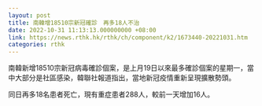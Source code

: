 ```yaml
---
layout: post
title: 南韓增18510宗新冠確診　再多18人不治
date: 2022-10-31 11:13:13.000000000 +08:00
link: https://news.rthk.hk/rthk/ch/component/k2/1673440-20221031.htm
categories: rthk
---
```


南韓新增18510宗新冠病毒確診個案，是上月19日以來最多確診個案的星期一，當中大部分是社區感染，韓聯社報道指出，當地新冠疫情重新呈現擴散勢頭。

同日再多18名患者死亡，現有重症患者288人，較前一天增加16人。
